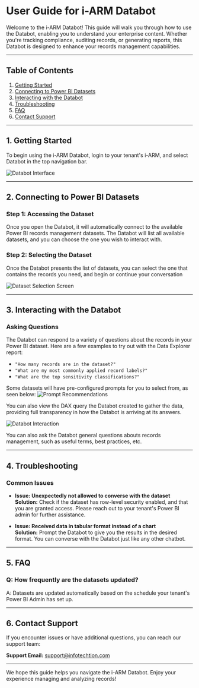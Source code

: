 # User Guide for i-ARM Databot

Welcome to the i-ARM Databot! This guide will walk you through how to use the Databot, enabling you to understand your enterprise content. Whether you're tracking compliance, auditing records, or generating reports, this Databot is designed to enhance your records management capabilities.

---

## Table of Contents
1. [Getting Started](#getting-started)
2. [Connecting to Power BI Datasets](#connecting-to-power-bi-datasets)
3. [Interacting with the Databot](#interacting-with-the-Databot)
4. [Troubleshooting](#troubleshooting)
5. [FAQ](#faq)
6. [Contact Support](#contact-support)

---

## 1. Getting Started

To begin using the i-ARM Databot, login to your tenant's i-ARM, and select Databot in the top navigation bar.

![Databot Interface](https://github.com/tahafanaswala-info/iarm-docs/blob/main/docs/databot/accessing.png)

---

## 2. Connecting to Power BI Datasets

### Step 1: Accessing the Dataset
Once you open the Databot, it will automatically connect to the available Power BI records management datasets. The Databot will list all available datasets, and you can choose the one you wish to interact with.

### Step 2: Selecting the Dataset
Once the Databot presents the list of datasets, you can select the one that contains the records you need, and begin or continue your conversation

![Dataset Selection Screen](https://github.com/tahafanaswala-info/iarm-docs/blob/main/docs/databot/selecting.png)

---

## 3. Interacting with the Databot

### Asking Questions
The Databot can respond to a variety of questions about the records in your Power BI dataset. Here are a few examples to try out with the Data Explorer report:

- `"How many records are in the dataset?"`
- `"What are my most commonly applied record labels?"`
- `"What are the top sensitivity classifications?"`

Some datasets will have pre-configured prompts for you to select from, as seen below:
![Prompt Recommendations](https://github.com/tahafanaswala-info/iarm-docs/blob/main/docs/databot/recommendations.png)

You can also view the DAX query the Databot created to gather the data, providing full transparency in how the Databot is arriving at its answers.

![Databot Interaction](https://github.com/tahafanaswala-info/iarm-docs/blob/main/docs/databot/interacting.png)


You can also ask the Databot general questions abouts records management, such as useful terms, best practices, etc. 


---

## 4. Troubleshooting

### Common Issues

- **Issue: Unexpectedly not allowed to converse with the dataset**  
  **Solution:** Check if the dataset has row-level security enabled, and that you are granted access. Please reach out to your tenant's Power BI admin for further assistance.

- **Issue: Received data in tabular format instead of a chart**  
  **Solution:** Prompt the Databot to give you the results in the desired format. You can converse with the Databot just like any other chatbot.

---

## 5. FAQ

### Q: How frequently are the datasets updated?
A: Datasets are updated automatically based on the schedule your tenant's Power BI Admin has set up.



---

## 6. Contact Support

If you encounter issues or have additional questions, you can reach our support team:

**Support Email:** support@infotechtion.com  

---

We hope this guide helps you navigate the i-ARM Databot. Enjoy your experience managing and analyzing records!
